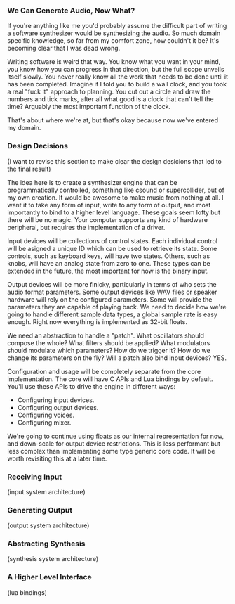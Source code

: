 ### We Can Generate Audio, Now What?

If you're anything like me you'd probably assume the difficult part of writing a software synthesizer would be synthesizing the audio. So much domain specific knowledge, so far from my comfort zone, how couldn't it be? It's becoming clear that I was dead wrong.

Writing software is weird that way. You know what you want in your mind, you know how you can progress in that direction, but the full scope unveils itself slowly. You never really know all the work that needs to be done until it has been completed. Imagine if I told you to build a wall clock, and you took a real "fuck it" approach to planning. You cut out a circle and draw the numbers and tick marks, after all what good is a clock that can't tell the time? Arguably the most important function of the clock.

That's about where we're at, but that's okay because now we've entered my domain.

### Design Decisions

(I want to revise this section to make clear the design desicions that led to the final result)

The idea here is to create a synthesizer engine that can be programmatically controlled, something like csound or supercollider, but of my own creation. It would be awesome to make music from nothing at all. I want it to take any form of input, write to any form of output, and most importantly to bind to a higher level language. These goals seem lofty but there will be no magic. Your computer supports any kind of hardware peripheral, but requires the implementation of a driver.

Input devices will be collections of control states. Each individual control will be asigned a unique ID which can be used to retrieve its state. Some controls, such as keyboard keys, will have two states. Others, such as knobs, will have an analog state from zero to one. These types can be extended in the future, the most important for now is the binary input.

Output devices will be more finicky, particularly in terms of who sets the audio format parameters. Some output devices like WAV files or speaker hardware will rely on the configured parameters. Some will provide the parameters they are capable of playing back. We need to decide how we're going to handle different sample data types, a global sample rate is easy enough. Right now everything is implemented as 32-bit floats.

We need an abstraction to handle a "patch". What oscillators should compose the whole? What filters should be applied? What modulators should modulate which parameters? How do we trigger it? How do we change its parameters on the fly? Will a patch also bind input devices? YES.

Configuration and usage will be completely separate from the core implementation. The core will have C APIs and Lua bindings by default. You'll use these APIs to drive the engine in different ways:

- Configuring input devices.
- Configuring output devices.
- Configuring voices.
- Configuring mixer.

We're going to continue using floats as our internal representation for now, and down-scale for output device restrictions. This is less performant but less complex than implementing some type generic core code. It will be worth revisiting this at a later time.

### Receiving Input

(input system architecture)

### Generating Output

(output system architecture)

### Abstracting Synthesis

(synthesis system architecture)

### A Higher Level Interface

(lua bindings)
